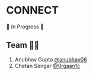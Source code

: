 # CONNECT

🔨 In Progress 🔨

## Team 💪🏻

1. Anubhav Gupta [@anubhav06](https://github.com/anubhav06) <br>
2. Chetan Sengar [@0rgaan1c](https://github.com/0rgaan1c)

